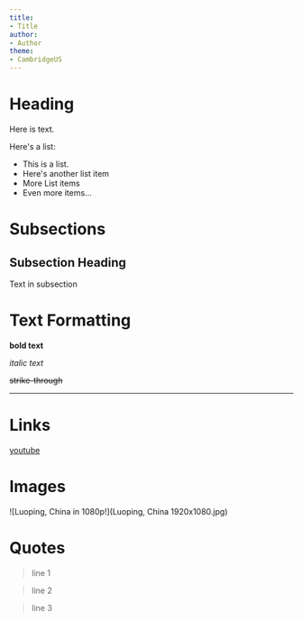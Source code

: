 ```yaml
---
title:
- Title
author:
- Author
theme:
- CambridgeUS
---
```


# Heading

Here is text.

Here's a list:

+ This is a list.
+ Here's another list item
+ More List items
+ Even more items...

# Subsections

## Subsection Heading

Text in subsection

# Text Formatting

**bold text**

_italic text_

~~strike-through~~

___

# Links

[youtube](youtube.com)

# Images

![Luoping, China in 1080p!](Luoping, China 1920x1080.jpg)

# Quotes

> line 1

> line 2

> line 3

